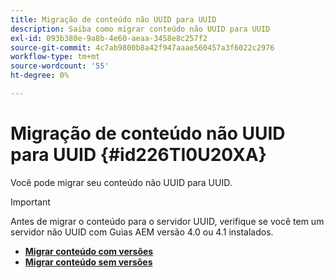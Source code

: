 ```yaml
---
title: Migração de conteúdo não UUID para UUID
description: Saiba como migrar conteúdo não UUID para UUID
exl-id: 093b380e-9a8b-4e60-aeaa-3458e8c257f2
source-git-commit: 4c7ab9800b8a42f947aaae560457a3f6022c2976
workflow-type: tm+mt
source-wordcount: '55'
ht-degree: 0%

---
```


# Migração de conteúdo não UUID para UUID {#id226TI0U20XA}


Você pode migrar seu conteúdo não UUID para UUID.

>[!IMPORTANT]
>
> Antes de migrar o conteúdo para o servidor UUID, verifique se você tem um servidor não UUID com Guias AEM versão 4.0 ou 4.1 instalados.



* [**Migrar conteúdo com versões**](./migrate-non-uuid-uuid-with-versions.md)
* [**Migrar conteúdo sem versões**](./migrate-non-uuid-uuid-without-versions.md)



